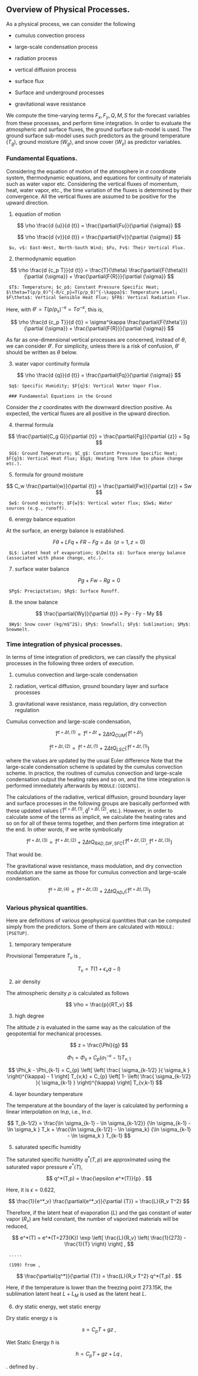 ## Overview of Physical Processes.

As a physical process, we can consider the following

 - cumulus convection process

 - large-scale condensation process

 - radiation process

 - vertical diffusion process

 - surface flux

 - Surface and underground processes

 - gravitational wave resistance

We compute the time-varying terms $F_x, F_y, Q, M, S$ for the forecast variables from these processes, and perform time integration. In order to evaluate the atmospheric and surface fluxes, the ground surface sub-model is used. The ground surface sub-model uses such predictors as the ground temperature ($T_g$), ground moisture ($W_g$), and snow cover ($W_y$) as predictor variables.

### Fundamental Equations.

Considering the equation of motion of the atmosphere in $\sigma$ coordinate system, thermodynamic equations, and equations for continuity of materials such as water vapor etc. Considering the vertical fluxes of momentum, heat, water vapor, etc., the time variation of the fluxes is determined by their convergence. All the vertical fluxes are assumed to be positive for the upward direction.

1. equation of motion

$$
  \rho \frac{d {u}}{d {t}} = \frac{\partial{Fu}}{\partial {\sigma}}
$$


$$
  \rho \frac{d {v}}{d {t}} = \frac{\partial{Fv}}{\partial {\sigma}}
$$


     $u, v$: East-West, North-South Wind; $Fu, Fv$: Their Vertical Flux.

2. thermodynamic equation

$$
  \rho \frac{d {c_p T}}{d {t}} = \frac{T}{\theta} \frac{\partial{F{\theta}}}{\partial {\sigma}}
                     + \frac{\partial{F{R}}}{\partial {\sigma}}
$$


     $T$: Temperature; $c_p$: Constant Pressure Specific Heat; $\theta=T(p/p_0)^{-R/c_p}=T(p/p_0)^{-\kappa}$: Temperature Level; $F\theta$: Vertical Sensible Heat Flux; $FR$: Vertical Radiation Flux.

 Here, with $\theta'=T(p/p_s)^{-\kappa}=T\sigma^{-\kappa}$, this is,

$$
  \rho \frac{d {c_p T}}{d {t}} = \sigma^\kappa \frac{\partial{F{\theta'}}}{\partial {\sigma}}
                     + \frac{\partial{F{R}}}{\partial {\sigma}}
$$


 As far as one-dimensional vertical processes are concerned, instead of $\theta$, we can consider $\theta'$. For simplicity, unless there is a risk of confusion, $\theta'$ should be written as $\theta$ below.

3. water vapor continuity formula

$$
  \rho \frac{d {q}}{d {t}} = \frac{\partial{Fq}}{\partial {\sigma}}
$$


     $q$: Specific Humidity; $F{q}$: Vertical Water Vapor Flux.

     ### Fundamental Equations in the Ground

 Consider the $z$ coordinates with the downward direction positive. As expected, the vertical fluxes are all positive in the upward direction.

4. thermal formula

$$
  \frac{\partial{C_g G}}{\partial {t}} = \frac{\partial{Fg}}{\partial {z}} + Sg
$$


     $G$: Ground Temperature; $C_g$: Constant Pressure Specific Heat; $F{g}$: Vertical Heat Flux; $Sg$; Heating Term (due to phase change etc.).

5. formula for ground moisture

$$
  C_w \frac{\partial{w}}{\partial {t}} = \frac{\partial{Fw}}{\partial {z}} + Sw
$$


     $w$: Ground moisture; $F{w}$: Vertical water flux; $Sw$; Water sources (e.g., runoff).

6. energy balance equation

 At the surface, an energy balance is established.

$$
    F{\theta} + L F{q} + F{R} - F{g} = \Delta s \; \; (\sigma=1, z=0)
$$


     $L$: Latent heat of evaporation; $\Delta s$: Surface energy balance (associated with phase change, etc.).

7. surface water balance

$$
  Pg + Fw - Rg = 0
$$


     $Pg$: Precipitation; $Rg$: Surface Runoff.

8. the snow balance

$$
  \frac{\partial{Wy}}{\partial {t}} = Py - Fy - My
$$


     $Wy$: Snow cover (kg/m$^2$); $Py$: Snowfall; $Fy$: Sublimation; $My$: Snowmelt.

### Time integration of physical processes.

In terms of time integration of predictors, we can classify the physical processes in the following three orders of execution.

1. cumulus convection and large-scale condensation

2. radiation, vertical diffusion, ground boundary layer and surface processes

3. gravitational wave resistance, mass regulation, dry convection regulation

Cumulus convection and large-scale condensation,

$$
  \hat{T}^{t+\Delta t,(1)} = \hat{T}^{t+\Delta t}
                         +  2 \Delta t Q_{CUM}(\hat{T}^{t+\Delta t})
$$


$$
  \hat{T}^{t+\Delta t,(2)} = \hat{T}^{t+\Delta t,(1)}
                         +  2 \Delta t Q_{LSC}(\hat{T}^{t+\Delta t,(1)})
$$


where the values are updated by the usual Euler difference Note that the large-scale condensation scheme is updated by the cumulus convection scheme. In practice, the routines of cumulus convection and large-scale condensation output the heating rates and so on, and the time integration is performed immediately afterwards by `MODULE:[GDINTG]`.

The calculations of the radiative, vertical diffusion, ground boundary layer and surface processes in the following groups are basically performed with these updated values ($\hat{T}^{t+\Delta t,(1)}, \hat{q}^{t+\Delta t,(2)}$, etc.). However, in order to calculate some of the terms as implicit, we calculate the heating rates and so on for all of these terms together, and then perform time integration at the end. In other words, if we write symbolically

$$
  \hat{T}^{t+\Delta t,(3)} = \hat{T}^{t+\Delta t,(2)}
              + 2 \Delta t Q_{RAD,DIF,SFC}
               (\hat{T}^{t+\Delta t,(2)},\hat{T}^{t+\Delta t,(3)})
$$


That would be.

The gravitational wave resistance, mass modulation, and dry convection modulation are the same as those for cumulus convection and large-scale condensation.

$$
  \hat{T}^{t+\Delta t,(4)} = \hat{T}^{t+\Delta t,(3)}
              +  2 \Delta t Q_{ADJ}(\hat{T}^{t+\Delta t,(3)})
$$


### Various physical quantities.

Here are definitions of various geophysical quantities that can be computed simply from the predictors. Some of them are calculated with `MODULE:[PSETUP]`.

1. temporary temperature

 Provisional Temperature $T_v$ is ,

$$
  T_v = T ( 1 + \epsilon_v q - l )
$$


2. air density

 The atmospheric density $\rho$ is calculated as follows

$$
  \rho = \frac{p}{RT_v}
$$


3. high degree

 The altitude $z$ is evaluated in the same way as the calculation of the geopotential for mechanical processes.

$$
  z = \frac{\Phi}{g}
$$


$$
 \Phi_{1}  =  \Phi_{s} + C_{p} ( \sigma_{1}^{-\kappa} - 1  ) T_{v,1}
$$


$$
 \Phi_k - \Phi_{k-1}
   =  C_{p}
   \left[ \left( \frac{ \sigma_{k-1/2} }{ \sigma_k } \right)^{\kappa}
          - 1 \right] T_{v,k}
       + C_{p}
   \left[ 1-
         \left( \frac{ \sigma_{k-1/2} }{ \sigma_{k-1} } \right)^{\kappa}
              \right] T_{v,k-1}
$$


4. layer boundary temperature

 The temperature at the boundary of the layer is calculated by performing a linear interpolation on $\ln p$, i.e., $\ln \sigma$.

$$
  T_{k-1/2} = \frac{\ln \sigma_{k-1} - \ln \sigma_{k-1/2}}
                   {\ln \sigma_{k-1} - \ln \sigma_k      } T_k
            + \frac{\ln \sigma_{k-1/2} - \ln \sigma_k}
                   {\ln \sigma_{k-1} - \ln \sigma_k      } T_{k-1}
$$


5. saturated specific humidity

 The saturated specific humidity $q^*(T,p)$ are approximated using the saturated vapor pressure $e^*(T)$,

$$
q^*(T,p) = \frac{\epsilon e^*(T)}{p} .
$$


 Here, it is $\epsilon=0.622$,

$$
\frac{1}{e^*_v} \frac{\partial{e^*_v}}{\partial {T}} = \frac{L}{R_v T^2}
$$


 Therefore, if the latent heat of evaporation ($L$) and the gas constant of water vapor ($R_v$) are held constant, the number of vaporized materials will be reduced,

$$
  e^*(T) = e^*(T=273{K})
                      \exp \left[ \frac{L}{R_v}
                            \left( \frac{1}{273} - \frac{1}{T} \right)
                       \right] ,
$$


     .....

     (199) from ,

$$
\frac{\partial{q^*}}{\partial {T}} = \frac{L}{R_v T^2} q^*(T,p) .
$$


 Here, if the temperature is lower than the freezing point 273.15K, the sublimation latent heat $L+L_M$ is used as the latent heat $L$.

6. dry static energy, wet static energy

 Dry static energy $s$ is

$$
  s = C_p T + g z \; ,
$$


 Wet Static Energy $h$ is

$$
  h = C_p T + g z + L q \; ,
$$


 . defined by .
